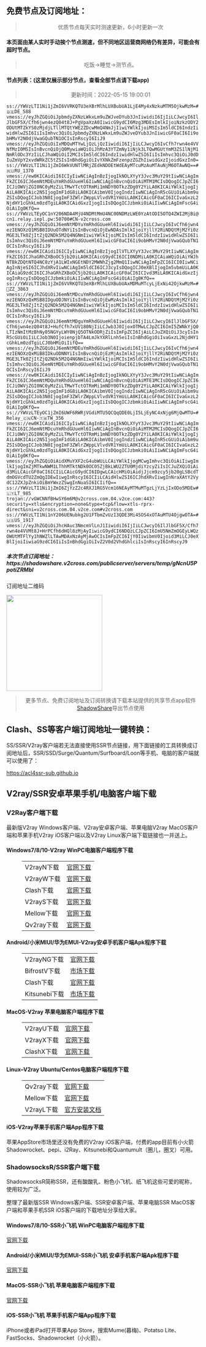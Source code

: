 
<h2>免费节点及订阅地址：</h2>
<blockquote>
<p style="text-align: center;">优质节点每天实时测速更新，6小时更新一次</p>
</blockquote>
<h4>本页面由某人实时手动挨个节点测速，但不同地区运营商网络仍有差异，可能会有超时节点。</h4>
<blockquote>
<p style="text-align: center;">吃饭->睡觉->测节点。</p>
</blockquote>
<h4>节点列表：(这里仅展示部分节点，查看全部节点请下载app)</h4>

<blockquote style='text-align: center;'>更新时间：2022-05-15 19:00:01</blockquote>
<code>ss://YWVzLTI1Ni1jZmI6VVRKQTU3eXBrMlhLUXBubUA1LjE4My4xNzkuMTM5OjkwMzM=#🇩🇪DE_588
vmess://eyJhZGQiOiJpbmdyZXNzLWkxLm9uZWJveDYub3JnIiwidiI6IjIiLCJwcyI6IlJlbGF5X/Cfh6jwn4ezQ04t8J+PgVpaXzA0IiwicG9ydCI6Mzg3MDEsImlkIjoiNzkzODY2ODUtMTZkYS0zMjdjLTllMTQtYWE2ZDcwMmQ4NmJjIiwiYWlkIjoiMSIsIm5ldCI6IndzIiwidHlwZSI6IiIsImhvc3QiOiJpbmdyZXNzLWkxLm9uZWJveDYub3JnIiwicGF0aCI6Ii9obHMvY2N0djVwaGQubTN1OCIsInRscyI6IiJ9
vmess://eyJhZGQiOiIxMDQuMTYwLjQzLjQzIiwidiI6IjIiLCJwcyI6IvCfh7rwn4e4VVNfMzI0MSIsInBvcnQiOjQ0MywiaWQiOiJhMzA3YTZmNy1iNjk3LTQwMGUtYmM3ZS1lNjM1NmRlODc3YzIiLCJhaWQiOiI2MCIsIm5ldCI6IndzIiwidHlwZSI6IiIsImhvc3QiOiJ0dDIuZmVpY2xvdWRkZC5tZSIsInBhdGgiOiIvYXNkZmFzenpzZGZhIiwidGxzIjoidGxzIn0=
ss://YWVzLTI1Ni1jZmI6WkVUNTlMRjZEdkNDOEtWdEAyMTcuMzAuMTAuNjM6OTAwNQ==#🇷🇺RU_1370
vmess://ew0KICAidiI6ICIyIiwNCiAgInBzIjogIkNOLXYyY3Jvc3MuY29tIiwNCiAgImFkZCI6ICJ6emNtMDEuYmRhdGUueHl6IiwNCiAgInBvcnQiOiAiMTM1MCIsDQogICJpZCI6ICJiOWVjZGI0NC0yMzZiLTMwYTctOTRmMi1mNDY0OTkzZDg0Y2YiLA0KICAiYWlkIjogIjAiLA0KICAic2N5IjogImF1dG8iLA0KICAibmV0IjogIndzIiwNCiAgInR5cGUiOiAibm9uZSIsDQogICJob3N0IjogImF3ZWlrZWppLVlvdVR1YmUiLA0KICAicGF0aCI6ICIvaGxzL2NjdHY1cGhkLm0zdTgiLA0KICAidGxzIjogIiIsDQogICJzbmkiOiAiIiwNCiAgImFscG4iOiAiIg0KfQ==
ss://YWVzLTEyOC1nY206NDA4MjU4NDMtMmU4NC00NDMzLWE0YzAtODI5OTQ4ZWI2MjBi@cn1.relay.iepl.pw:50700#CN-v2cross.com
vmess://eyJhZGQiOiJ6emNtMDYuYmRhdGUueHl6IiwidiI6IjIiLCJwcyI6IvCfh6jwn4ezIENOXzQ1MSB8IDUuOTdNYiIsInBvcnQiOjEwNDAsImlkIjoiYjllY2RiNDQtMjM2Yi0zMGE3LTk0ZjItZjQ2NDk5M2Q4NGNmIiwiYWlkIjoiMCIsIm5ldCI6IndzIiwidHlwZSI6IiIsImhvc3QiOiJ6emNtMDYuYmRhdGUueHl6IiwicGF0aCI6Ii9obHMvY2N0djVwaGQubTN1OCIsInRscyI6IiJ9
vmess://ew0KICAidiI6ICIyIiwNCiAgInBzIjogIlVTLXYyY3Jvc3MuY29tIiwNCiAgImFkZCI6ICJhaGRhZXBoOC5jb20iLA0KICAicG9ydCI6ICI0NDMiLA0KICAiaWQiOiAiYWJhNTBkZDQtNTQ4NC0zYjA1LWIxNGEtNDY2MWNhZjg2MmQ1IiwNCiAgImFpZCI6ICI0IiwNCiAgInNjeSI6ICJhdXRvIiwNCiAgIm5ldCI6ICJ3cyIsDQogICJ0eXBlIjogIm5vbmUiLA0KICAiaG9zdCI6ICJhaGRhZXBoOC5jb20iLA0KICAicGF0aCI6ICIvd3MiLA0KICAidGxzIjogInRscyIsDQogICJzbmkiOiAiIiwNCiAgImFscG4iOiAiIg0KfQ==
ss://YWVzLTI1Ni1jZmI6VVRKQTU3eXBrMlhLUXBubUAxMDMuMTcyLjExNi42OjkwMzM=#🏁ZZ_3863
vmess://eyJhZGQiOiJ6emNtMDcuYmRhdGUueHl6IiwidiI6IjIiLCJwcyI6IvCfh6jwn4ezIENOXzQxMSB8IDguODJNYiIsInBvcnQiOjEwMzAsImlkIjoiYjllY2RiNDQtMjM2Yi0zMGE3LTk0ZjItZjQ2NDk5M2Q4NGNmIiwiYWlkIjoiMCIsIm5ldCI6IndzIiwidHlwZSI6IiIsImhvc3QiOiJ6emNtMDcuYmRhdGUueHl6IiwicGF0aCI6Ii9obHMvY2N0djVwaGQubTN1OCIsInRscyI6IiJ9
vmess://eyJhZGQiOiJ6emNtMDguYmRhdGUueHl6IiwidiI6IjIiLCJwcyI6IlJlbGF5X/Cfh6jwn4ezQ04t8J+HufCfh7xUV180NjIiLCJwb3J0IjoxOTMwLCJpZCI6ImI5ZWNkYjQ0LTIzNmItMzBhNy05NGYyLWY0NjQ5OTNkODRjZiIsImFpZCI6IjAiLCJuZXQiOiJ3cyIsInR5cGUiOiIiLCJob3N0IjoienpjbTA4LmJkYXRlLnh5eiIsInBhdGgiOiIvaGxzL2NjdHY1cGhkLm0zdTgiLCJ0bHMiOiIifQ==
vmess://eyJhZGQiOiJ6emNtMDEuYmRhdGUueHl6IiwidiI6IjIiLCJwcyI6IvCfh6jwn4ezIENOXzQxMiB8IDkuODNNYiIsInBvcnQiOjEzMjAsImlkIjoiYjllY2RiNDQtMjM2Yi0zMGE3LTk0ZjItZjQ2NDk5M2Q4NGNmIiwiYWlkIjoiMCIsIm5ldCI6IndzIiwidHlwZSI6IiIsImhvc3QiOiJ6emNtMDEuYmRhdGUueHl6IiwicGF0aCI6Ii9obHMvY2N0djVwaGQubTN1OCIsInRscyI6IiJ9
vmess://ew0KICAidiI6ICIyIiwNCiAgInBzIjogIkNOLXYyY3Jvc3MuY29tIiwNCiAgImFkZCI6ICJ6emNtMDQuYmRhdGUueHl6IiwNCiAgInBvcnQiOiAiMTE1MCIsDQogICJpZCI6ICJiOWVjZGI0NC0yMzZiLTMwYTctOTRmMi1mNDY0OTkzZDg0Y2YiLA0KICAiYWlkIjogIjAiLA0KICAic2N5IjogImF1dG8iLA0KICAibmV0IjogIndzIiwNCiAgInR5cGUiOiAibm9uZSIsDQogICJob3N0IjogImF3ZWlrZWppLVlvdVR1YmUiLA0KICAicGF0aCI6ICIvaGxzL2NjdHY1cGhkLm0zdTgiLA0KICAidGxzIjogIiIsDQogICJzbmkiOiAiIiwNCiAgImFscG4iOiAiIg0KfQ==
ss://YWVzLTEyOC1jZmI6UWF6RWRjVGdiMTU5QCQqQDE0LjI5LjEyNC4xNjg6MjQwMTU=#Relay_🇨🇳CN-🇹🇼TW_356
vmess://ew0KICAidiI6ICIyIiwNCiAgInBzIjogIkNOLXYyY3Jvc3MuY29tIiwNCiAgImFkZCI6ICJ6emNtMDcuYmRhdGUueHl6IiwNCiAgInBvcnQiOiAiMTM2MCIsDQogICJpZCI6ICJiOWVjZGI0NC0yMzZiLTMwYTctOTRmMi1mNDY0OTkzZDg0Y2YiLA0KICAiYWlkIjogIjAiLA0KICAic2N5IjogImF1dG8iLA0KICAibmV0IjogIndzIiwNCiAgInR5cGUiOiAibm9uZSIsDQogICJob3N0IjogImF3ZWlrZWppLVlvdVR1YmUiLA0KICAicGF0aCI6ICIvaGxzL2NjdHY1cGhkLm0zdTgiLA0KICAidGxzIjogIiIsDQogICJzbmkiOiAiIiwNCiAgImFscG4iOiAiIg0KfQ==
vmess://eyJhZGQiOiAidXMuYXF2cG4ubWUiLCAiYWlkIjogMCwgImhvc3QiOiAiIiwgImlkIjogImZjMTkwNWM1LThhMTktNDk0OC05ZjBkLWU2ZTU0MjdiYzcyZiIsICJuZXQiOiAid3MiLCAicGF0aCI6ICIiLCAicG9ydCI6IDgwLCAicHMiOiAidjJjcm9zcy5jb20gLSBcdTdmOGVcdTU2ZmQgIDEwIiwgInRscyI6ICIiLCAidHlwZSI6ICJhdXRvIiwgInNraXAtY2VydC12ZXJpZnkiOiBmYWxzZSwgInNuaSI6ICIifQ==
ss://YWVzLTI1Ni1jZmI6ZjYzZ2c4RXJ1RG5Vcm16NEAyMTMuMTgzLjYzLjIxODo5MDEw#🇱🇹LT_985
trojan://vGWCNNfBHwSY6m6M@v2cross.com.04.v2ce.com:443?security=xtls&encryption=none&type=tcp&flow=xtls-rprx-direct&sni=v2cross.com.04.v2ce.com#v2cross.com
ss://YWVzLTI1Ni1nY206UENubkg2U1FTbmZvUzI3QDE3Mi45OS4xOTAuMTU4OjgwOTA=#🇺🇸US_1917
vmess://eyJhZGQiOiJhcHAuc3NmcmVlLnJ1IiwidiI6IjIiLCJwcyI6IlJlbGF5X/Cfh7rwn4e4VVMt8J+HrPCfh6dHQl8zMjAyIiwicG9ydCI6NDQzLCJpZCI6ImU5NmZmOGEyLWQzOWUtMTFlYy1hNWZlLTAwMDAxNzAyMjAwOCIsImFpZCI6IjY0IiwibmV0Ijoid3MiLCJ0eXBlIjoiIiwiaG9zdCI6IiIsInBhdGgiOiIvZ2V0d2VhdGhlciIsInRscyI6InRscyJ9</code>
<h5>本次节点订阅地址：https://shadowshare.v2cross.com/publicserver/servers/temp/gNcnU5PpotiZRMbl</h5>
<p>订阅地址二维码</p>
<img src='http://shadowshare.v2cross.com/qrcode.png' width=250 height=250>
<blockquote style='text-align: center;'>更多节点、免费订阅地址及订阅转换请下载本站提供的共享节点app软件<a href='https://shadowshare.v2cross.com'>ShadowShare</a>导出节点使用</blockquote>
<div class="nv-content-wrap entry-content">
<h2>Clash、SS等客户端订阅地址一键转换：</h2>
<p>SS/SSR/V2ray客户端若无法直接使用SSR节点链接，用下面链接的工具转换成订阅地址后，SSR/SSD/Surge/Quantum/Surfboard/Loon等手机、电脑的客户端就可以使用了：</p>
<p><a href="https://acl4ssr-sub.github.io" target="_blank" rel="noreferrer noopener nofollow">https://acl4ssr-sub.github.io</a></p>
<h2>V2ray/SSR安卓苹果手机/电脑客户端下载</h2>
<h3>V2Ray客户端下载</h3>
<p>最新版V2ray Windows客户端、V2ray安卓客户端、苹果电脑V2ray MacOS客户端和苹果手机V2ray iOS客户端以及V2ray Linux客户端下载链接也一并送上。</p>
<h4>Windows7/8/10-<strong>V2ray WinPC电脑客户端</strong>程序下载</h4>
<figure class="wp-block-table alignwide is-style-stripes"><table><tbody><tr><td>V2rayN下载</td><td><a href="https://github.com/2dust/v2rayN/releases" target="_blank" rel="noreferrer noopener">官网下载</a></td></tr><tr><td>V2rayW下载</td><td><a href="https://github.com/Cenmrev/V2RayW/releases" target="_blank" rel="noreferrer noopener">官网下载</a></td></tr><tr><td>Clash下载</td><td><a href="https://github.com/Fndroid/clash_for_windows_pkg/releases" target="_blank" rel="noreferrer noopener">官网下载</a></td></tr><tr><td>V2rayS下载</td><td><a href="https://github.com/Shinlor/V2RayS/releases" target="_blank" rel="noreferrer noopener">官网下载</a></td></tr><tr><td>Mellow下载</td><td><a href="https://github.com/mellow-io/mellow/releases" target="_blank" rel="noreferrer noopener">官网下载</a></td></tr><tr><td>Qv2ray下载</td><td><a href="https://github.com/Qv2ray/Qv2ray" target="_blank" rel="noreferrer noopener">官网下载</a></td></tr></tbody></table></figure>
<h4><strong>Android/小米MIUI/华为EMUI-V2ray安卓手机客户端</strong>Apk程序下载</h4>
<figure class="wp-block-table alignwide is-style-stripes"><table><tbody><tr><td>V2rayNG下载</td><td><a href="https://github.com/2dust/v2rayNG/releases" target="_blank" rel="noreferrer noopener">官网下载</a></td></tr><tr><td>BifrostV下载</td><td><a rel="noreferrer noopener" href="https://www.appsapk.com/downloading/latest/com.github.dawndiy.bifrostv-0.6.8.apk" target="_blank">市场下载</a></td></tr><tr><td>Clash下载</td><td><a href="https://github.com/Kr328/ClashForAndroid/releases" target="_blank" rel="noreferrer noopener">官网下载</a></td></tr><tr><td>Kitsunebi下载</td><td><a rel="noreferrer noopener" href="https://apkpure.com/kitsunebi/fun.kitsunebi.kitsunebi4android" target="_blank">市场下载</a></td></tr></tbody></table></figure>
<h4><strong>MacOS-V2ray <strong>苹果电脑</strong>客户端</strong>程序下载</h4>
<figure class="wp-block-table alignwide is-style-stripes"><table><tbody><tr><td>V2rayU下载</td><td><a href="https://github.com/yanue/V2rayU/releases" target="_blank" rel="noreferrer noopener">官网下载</a></td></tr><tr><td>V2rayX下载</td><td><a href="https://github.com/Cenmrev/V2RayX/releases" target="_blank" rel="noreferrer noopener">官网下载</a></td></tr><tr><td>ClashX下载</td><td><a href="https://github.com/yichengchen/clashX/releases" target="_blank" rel="noreferrer noopener">官网下载</a></td></tr></tbody></table></figure>
<h4><strong>Linux</strong>–<strong>V2ray Ubuntu/Centos电脑客户端</strong>程序下载</h4>
<figure class="wp-block-table alignwide is-style-stripes"><table><tbody><tr><td>Qv2ray下载</td><td><a href="https://github.com/Qv2ray/Qv2ray" target="_blank" rel="noreferrer noopener">官网下载</a></td></tr><tr><td>Mellow下载</td><td><a href="https://github.com/mellow-io/mellow/releases" target="_blank" rel="noreferrer noopener">官网下载</a></td></tr><tr><td>V2rayL下载</td><td><a rel="noreferrer noopener" href="https://github.com/jiangxufeng/v2rayL" target="_blank">官方安装文档</a></td></tr></tbody></table></figure>
<h4>iOS-<strong>V2ray苹果<strong>手机客户端</strong>App程序</strong>下载</h4>
<p>苹果AppStore市场里还没有免费的V2ray iOS客户端，付费的app目前有小火箭Shadowrocket、pepi、i2Ray、Kitsunebi和Quantumult（圈儿，圈叉）可用。</p>
<h3>ShadowsocksR/SSR客户端下载</h3>
<p>ShadowsocksR简称SSR，还有酸酸乳、粉色小飞机、纸飞机这些可爱的昵称，使用较为广泛。</p>
<p>整理了最新版SSR Windows客户端、SSR安卓客户端、苹果电脑SSR MacOS客户端和苹果手机SSR iOS客户端的下载地址分享给大家。</p>
<h4><strong>Windows7/8/10-<strong>SSR小飞机 WinPC电脑客户端</strong>程序下载</strong></h4>
<p><a rel="noreferrer noopener" href="https://github.com/shadowsocksrr/shadowsocksr-csharp/releases" target="_blank">官网下载</a></p>
<h4><strong><strong>Android/小米MIUI/华为EMUI-SSR小飞机 安卓手机客户端</strong>Apk程序下载</strong></h4>
<p><a rel="noreferrer noopener" href="https://github.com/shadowsocksrr/shadowsocksr-android/releases" target="_blank">官网下载</a></p>
<h4><strong><strong>MacOS-SSR小飞机 苹果电脑客户端</strong>程序下载</strong></h4>
<p><a href="https://github.com/qinyuhang/ShadowsocksX-NG-R/releases" target="_blank" rel="noreferrer noopener">官网下载</a></p>
<h4><strong>iOS-<strong>SSR小飞机 苹果手机客户端App程序</strong></strong>下载</h4>
<p>iPhone或者iPad打开苹果App Store，搜索Mume(暮梅)、Potatso Lite、FastSocks、Shadowrocket（小火箭）。</p>
